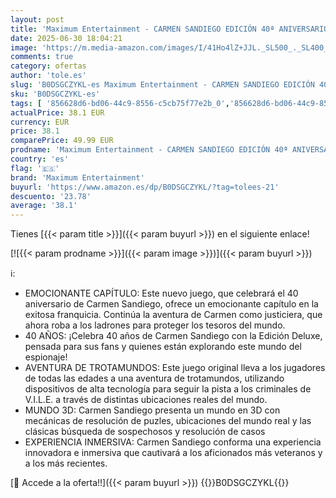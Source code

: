 ```yaml
---
layout: post
title: 'Maximum Entertainment - CARMEN SANDIEGO EDICIÓN 40ª ANIVERSARIO - PS5'
date: 2025-06-30 18:04:21
image: 'https://m.media-amazon.com/images/I/41Ho4lZ+JJL._SL500_._SL400_.jpg'
comments: true
category: ofertas
author: 'tole.es'
slug: 'B0DSGCZYKL-es Maximum Entertainment - CARMEN SANDIEGO EDICIÓN 40ª...'
sku: 'B0DSGCZYKL-es'
tags: [ '856628d6-bd06-44c9-8556-c5cb75f77e2b_0','856628d6-bd06-44c9-8556-c5cb75f77e2b_2201','856628d6-bd06-44c9-8556-c5cb75f77e2b_3601','856628d6-bd06-44c9-8556-c5cb75f77e2b_9501','Arborist Merchandising Root','Hardware y juegos para PlayStation 5','Juegos para PlayStation 5','Outlet Videojuegos','Preventa de Videojuegos','Self Service','Special Features Stores','Videojuegos','Videojuegos más esperados','maximum entertainment','ps5','🇪🇸', ]
actualPrice: 38.1 EUR
currency: EUR
price: 38.1
comparePrice: 49.99 EUR
prodname: 'Maximum Entertainment - CARMEN SANDIEGO EDICIÓN 40ª ANIVERSARIO - PS5'
country: 'es'
flag: '🇪🇸'
brand: 'Maximum Entertainment'
buyurl: 'https://www.amazon.es/dp/B0DSGCZYKL/?tag=tolees-21'
descuento: '23.78'
average: '38.1'
---
```


Tienes [{{< param title >}}]({{< param buyurl >}}) en el siguiente enlace!

[![{{< param prodname >}}]({{< param image >}})]({{< param buyurl >}})

ℹ️:

- EMOCIONANTE CAPÍTULO: Este nuevo juego, que celebrará el 40 aniversario de Carmen Sandiego, ofrece un emocionante capítulo en la exitosa franquicia. Continúa la aventura de Carmen como justiciera, que ahora roba a los ladrones para proteger los tesoros del mundo.
- 40 AÑOS: ¡Celebra 40 años de Carmen Sandiego con la Edición Deluxe, pensada para sus fans y quienes están explorando este mundo del espionaje!
- AVENTURA DE TROTAMUNDOS: Este juego original lleva a los jugadores de todas las edades a una aventura de trotamundos, utilizando dispositivos de alta tecnología para seguir la pista a los criminales de V.I.L.E. a través de distintas ubicaciones reales del mundo.
- MUNDO 3D: Carmen Sandiego presenta un mundo en 3D con mecánicas de resolución de puzles, ubicaciones del mundo real y las clásicas búsqueda de sospechosos y resolución de casos
- EXPERIENCIA INMERSIVA: Carmen Sandiego conforma una experiencia innovadora e inmersiva que cautivará a los aficionados más veteranos y a los más recientes.

[🛒 Accede a la oferta!!]({{< param buyurl >}})
{{<world>}}B0DSGCZYKL{{</world>}}
